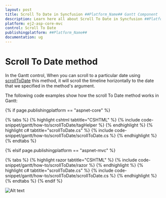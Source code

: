```yaml
---
layout: post
title: Scroll To Date in Syncfusion ##Platform_Name## Gantt Component
description: Learn here all about Scroll To Date in Syncfusion ##Platform_Name## Gantt component of Syncfusion Essential JS 2 and more.
platform: ej2-asp-core-mvc
control: Scroll To Date
publishingplatform: ##Platform_Name##
documentation: ug
---
```



# Scroll To Date method

In the Gantt control, When you can scroll to a particular date using [scrollToDate](https://ej2.syncfusion.com/documentation/api/gantt/#scrolltodate) this method, it will scroll the timeline horizontally to the date that we specified in the method's argument.

The following code examples show how the scroll To Date method works in Gantt:

{% if page.publishingplatform == "aspnet-core" %}

{% tabs %}
{% highlight cshtml tabtitle="CSHTML" %}
{% include code-snippet/gantt/how-to/scrollToDate/tagHelper %}
{% endhighlight %}
{% highlight c# tabtitle="scrollToDate.cs" %}
{% include code-snippet/gantt/how-to/scrollToDate/scrollToDate.cs %}
{% endhighlight %}
{% endtabs %}

{% elsif page.publishingplatform == "aspnet-mvc" %}

{% tabs %}
{% highlight razor tabtitle="CSHTML" %}
{% include code-snippet/gantt/how-to/scrollToDate/razor %}
{% endhighlight %}
{% highlight c# tabtitle="scrollToDate.cs" %}
{% include code-snippet/gantt/how-to/scrollToDate/scrollToDate.cs %}
{% endhighlight %}
{% endtabs %}
{% endif %}



![Alt text](../images/setScrollTop.png)
